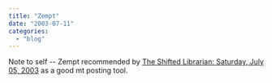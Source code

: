 ```yaml
---
title: "Zempt"
date: "2003-07-11"
categories: 
  - "blog"
---
```


Note to self -- Zempt recommended by [The Shifted Librarian: Saturday, July 05, 2003](http://www.theshiftedlibrarian.com/2003/07/05.html#a4225 "The Shifted Librarian: Saturday, July 05, 2003") as a good mt posting tool.
